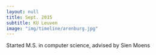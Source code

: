 ```yaml
---
layout: null
title: Sept. 2015
subtitle: KU Leuven
image: "img/timeline/arenburg.jpg"
---
```

Started M.S. in computer science, advised by Sien Moens